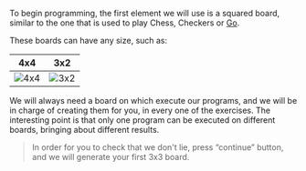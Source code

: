To begin programming, the first element we will use is a squared board, similar to the one that is used to play Chess, Checkers or [Go](http://es.wikipedia.org/wiki/Go).
 
These boards can have any size, such as: 

| 4x4 | 3x2 |
|:---:|:---:|
|![4x4](https://raw.githubusercontent.com/sagrado-corazon-alcal/mumuki-fundamentos-gobstones-guia-1-primeros-programas/master/4x4.png)|![3x2](https://raw.githubusercontent.com/sagrado-corazon-alcal/mumuki-fundamentos-gobstones-guia-1-primeros-programas/master/3x2.png)|
 
We will always need a board on which execute our programs, and we will be in charge of creating them for you, in every one of the exercises.
The interesting point is that only one program can be executed on different boards, bringing about different results.
 
> In order for you to check that we don't lie, press “continue” button, and we will generate your first 3x3 board.

